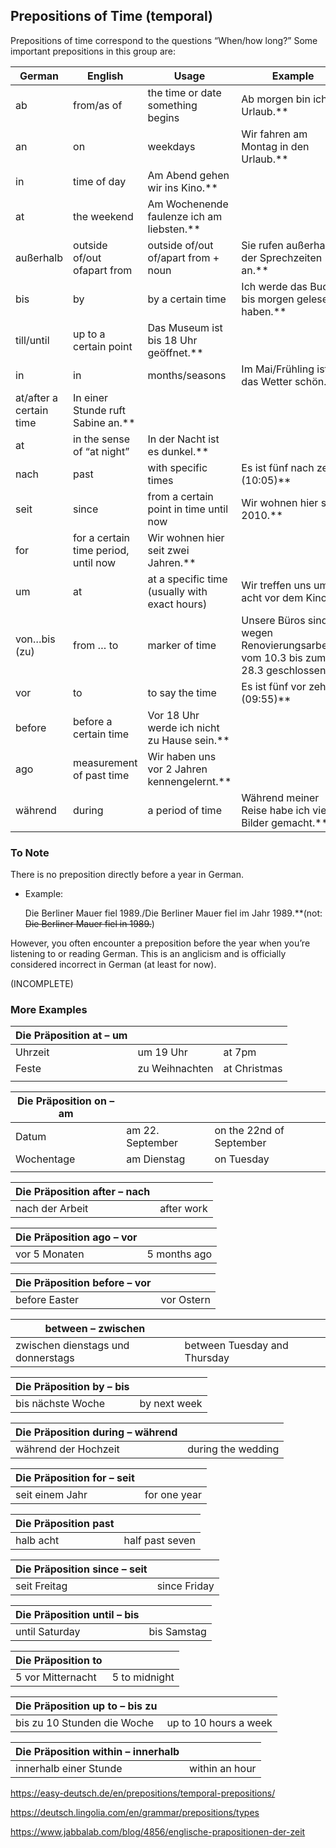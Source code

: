 ## Prepositions of Time (temporal)

Prepositions of time correspond to the questions “When/how long?” Some important prepositions in this group are:

| German                  | English                              | Usage                                    | Example                                  |
| ----------------------- | ------------------------------------ | ---------------------------------------- | ---------------------------------------- |
| ab                      | from/as of                           | the time or date something begins        | Ab morgen bin ich im Urlaub.**           |
| an                      | on                                   | weekdays                                 | Wir fahren am Montag in den Urlaub.**    |
| in                      | time of day                          | Am Abend gehen wir ins Kino.**           |                                          |
| at                      | the weekend                          | Am Wochenende faulenze ich am liebsten.** |                                          |
| außerhalb               | outside of/out ofapart from          | outside of/out of/apart from + noun      | Sie rufen außerhalb der Sprechzeiten an.** |
| bis                     | by                                   | by a certain time                        | Ich werde das Buch bis morgen gelesen haben.** |
| till/until              | up to a certain point                | Das Museum ist bis 18 Uhr geöffnet.**    |                                          |
| in                      | in                                   | months/seasons                           | Im Mai/Frühling ist das Wetter schön.**  |
| at/after a certain time | In einer Stunde ruft Sabine an.**    |                                          |                                          |
| at                      | in the sense of “at night”           | In der Nacht ist es dunkel.**            |                                          |
| nach                    | past                                 | with specific times                      | Es ist fünf nach zehn. (10:05)**         |
| seit                    | since                                | from a certain point in time until now   | Wir wohnen hier seit 2010.**             |
| for                     | for a certain time period, until now | Wir wohnen hier seit zwei Jahren.**      |                                          |
| um                      | at                                   | at a specific time (usually with exact hours) | Wir treffen uns um acht vor dem Kino.**  |
| von…bis (zu)            | from … to                            | marker of time                           | Unsere Büros sind wegen Renovierungsarbeiten vom 10.3 bis zum 28.3 geschlossen.** |
| vor                     | to                                   | to say the time                          | Es ist fünf vor zehn. (09:55)**          |
| before                  | before a certain time                | Vor 18 Uhr werde ich nicht zu Hause sein.** |                                          |
| ago                     | measurement of past time             | Wir haben uns vor 2 Jahren kennengelernt.** |                                          |
| während                 | during                               | a period of time                         | Während meiner Reise habe ich viele Bilder gemacht.** |

### To Note

There is no preposition directly before a year in German.

- Example:

  Die Berliner Mauer fiel 1989./Die Berliner Mauer fiel im Jahr 1989.**(not: ~~Die Berliner Mauer fiel in 1989.~~)

However, you often encounter a preposition before the year when you’re listening to or reading German. This is an anglicism and is officially considered incorrect in German (at least for now).



(INCOMPLETE)

### More Examples

 

| **Die Präposition at – um** |                |              |
| --------------------------- | -------------- | ------------ |
| Uhrzeit                     | um 19 Uhr      | at 7pm       |
| Feste                       | zu Weihnachten | at Christmas |
|                             |                |              |

 

| **Die Präposition on – am** |                  |                          |
| --------------------------- | ---------------- | ------------------------ |
| Datum                       | am 22. September | on the 22nd of September |
| Wochentage                  | am Dienstag      | on Tuesday               |
|                             |                  |                          |

 

| **Die Präposition after – nach** |            |
| -------------------------------- | ---------- |
| nach der Arbeit                  | after work |

 

| **Die Präposition ago – vor** |              |
| ----------------------------- | ------------ |
| vor 5 Monaten                 | 5 months ago |

 

| **Die Präposition before – vor** |            |
| -------------------------------- | ---------- |
| before Easter                    | vor Ostern |

 

| **between – zwischen**             |                              |
| ---------------------------------- | ---------------------------- |
| zwischen dienstags und donnerstags | between Tuesday and Thursday |

 

| **Die Präposition by – bis** |              |
| ---------------------------- | ------------ |
| bis nächste Woche            | by next week |

 

| **Die Präposition during – während** |                    |
| ------------------------------------ | ------------------ |
| während der Hochzeit                 | during the wedding |

 

| **Die Präposition for – seit** |              |
| ------------------------------ | ------------ |
| seit einem Jahr                | for one year |

 

| **Die Präposition past** |                 |
| ------------------------ | --------------- |
| halb acht                | half past seven |

 

| **Die Präposition since – seit** |              |
| -------------------------------- | ------------ |
| seit Freitag                     | since Friday |

 

| **Die Präposition until – bis** |             |
| ------------------------------- | ----------- |
| until Saturday                  | bis Samstag |

 

| **Die Präposition to** |               |
| ---------------------- | ------------- |
| 5 vor Mitternacht      | 5 to midnight |

 

| **Die Präposition up to – bis zu** |                       |
| ---------------------------------- | --------------------- |
| bis zu 10 Stunden die Woche        | up to 10 hours a week |

 

| **Die Präposition within – innerhalb** |                |
| -------------------------------------- | -------------- |
| innerhalb einer Stunde                 | within an hour |



https://easy-deutsch.de/en/prepositions/temporal-prepositions/

https://deutsch.lingolia.com/en/grammar/prepositions/types

https://www.jabbalab.com/blog/4856/englische-prapositionen-der-zeit

